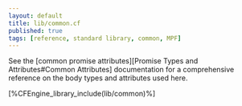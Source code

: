 ```yaml
---
layout: default
title: lib/common.cf
published: true
tags: [reference, standard library, common, MPF]
---
```


See
the [common promise attributes][Promise Types and Attributes#Common Attributes]
documentation for a comprehensive reference on the body types and attributes
used here.

[%CFEngine_library_include(lib/common)%]
